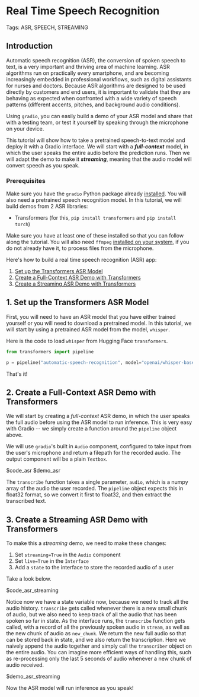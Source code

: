# Real Time Speech Recognition

Tags: ASR, SPEECH, STREAMING

## Introduction

Automatic speech recognition (ASR), the conversion of spoken speech to text, is a very important and thriving area of machine learning. ASR algorithms run on practically every smartphone, and are becoming increasingly embedded in professional workflows, such as digital assistants for nurses and doctors. Because ASR algorithms are designed to be used directly by customers and end users, it is important to validate that they are behaving as expected when confronted with a wide variety of speech patterns (different accents, pitches, and background audio conditions).

Using `gradio`, you can easily build a demo of your ASR model and share that with a testing team, or test it yourself by speaking through the microphone on your device.

This tutorial will show how to take a pretrained speech-to-text model and deploy it with a Gradio interface. We will start with a **_full-context_** model, in which the user speaks the entire audio before the prediction runs. Then we will adapt the demo to make it **_streaming_**, meaning that the audio model will convert speech as you speak. 

### Prerequisites

Make sure you have the `gradio` Python package already [installed](/getting_started). You will also need a pretrained speech recognition model. In this tutorial, we will build demos from 2 ASR libraries:

- Transformers (for this, `pip install transformers` and `pip install torch`)

Make sure you have at least one of these installed so that you can follow along the tutorial. You will also need `ffmpeg` [installed on your system](https://www.ffmpeg.org/download.html), if you do not already have it, to process files from the microphone.

Here's how to build a real time speech recognition (ASR) app:

1. [Set up the Transformers ASR Model](#1-set-up-the-transformers-asr-model)
2. [Create a Full-Context ASR Demo with Transformers](#2-create-a-full-context-asr-demo-with-transformers)
3. [Create a Streaming ASR Demo with Transformers](#3-create-a-streaming-asr-demo-with-transformers)

## 1. Set up the Transformers ASR Model

First, you will need to have an ASR model that you have either trained yourself or you will need to download a pretrained model. In this tutorial, we will start by using a pretrained ASR model from the model, `whisper`.

Here is the code to load `whisper` from Hugging Face `transformers`.

```python
from transformers import pipeline

p = pipeline("automatic-speech-recognition", model="openai/whisper-base.en")
```

That's it!

## 2. Create a Full-Context ASR Demo with Transformers

We will start by creating a _full-context_ ASR demo, in which the user speaks the full audio before using the ASR model to run inference. This is very easy with Gradio -- we simply create a function around the `pipeline` object above.

We will use `gradio`'s built in `Audio` component, configured to take input from the user's microphone and return a filepath for the recorded audio. The output component will be a plain `Textbox`.

$code_asr
$demo_asr

The `transcribe` function takes a single parameter, `audio`, which is a numpy array of the audio the user recorded. The `pipeline` object expects this in float32 format, so we convert it first to float32, and then extract the transcribed text.

## 3. Create a Streaming ASR Demo with Transformers

To make this a *streaming* demo, we need to make these changes:

1. Set `streaming=True` in the `Audio` component
2. Set `live=True` in the `Interface`
3. Add a `state` to the interface to store the recorded audio of a user

Take a look below.

$code_asr_streaming

Notice now we have a state variable now, because we need to track all the audio history. `transcribe` gets called whenever there is a new small chunk of audio, but we also need to keep track of all the audio that has been spoken so far in state. 
As the interface runs, the `transcribe` function gets called, with a record of all the previously spoken audio in `stream`, as well as the new chunk of audio as `new_chunk`. We return the new full audio so that can be stored back in state, and we also return the transcription.
Here we naively append the audio together and simply call the `transcriber` object on the entire audio. You can imagine more efficient ways of handling this, such as re-processing only the last 5 seconds of audio whenever a new chunk of audio received. 

$demo_asr_streaming

Now the ASR model will run inference as you speak! 